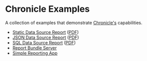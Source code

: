 # Chronicle Examples

A collection of examples that demonstrate [Chronicle's](https://github.com/panosoft/chronicle) capabilities.

- [Static Data Source Report](reports/data-static) ([PDF](reports/data-static/test/test.pdf))
- [JSON Data Source Report](reports/data-json) ([PDF](reports/data-json/test/test.pdf))
- [SQL Data Source Report](reports/data-sql) ([PDF](reports/data-sql/test/test.pdf))
- [Report Bundle Server](bundle-server)
- [Simple Reporting App](app)
